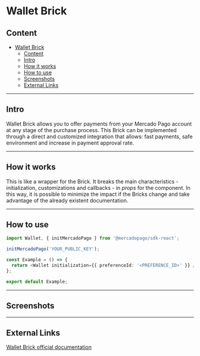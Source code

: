 # Wallet Brick

## Content

- [Wallet Brick](#wallet-brick)
  - [Content](#content)
  - [Intro](#intro)
  - [How it works](#how-it-works)
  - [How to use](#how-to-use)
  - [Screenshots](#screenshots)
  - [External Links](#external-links)

---

## Intro

Wallet Brick allows you to offer payments from your Mercado Pago account at any stage of the purchase process. This Brick can be implemented through a direct and customized integration that allows: fast payments, safe environment and increase in payment approval rate.

---

## How it works

This is like a wrapper for the Brick. It breaks the main characteristics - initialization, customizations and callbacks - in _props_ for the component. In this way, it is possible to minimize the impact if the Bricks change and take advantage of the already existent documentation.

---

## How to use

```ts
import Wallet, { initMercadoPago } from '@mercadopago/sdk-react';

initMercadoPago('YOUR_PUBLIC_KEY');

const Example = () => {
  return <Wallet initialization={{ preferenceId: '<PREFERENCE_ID>' }} />;
};

export default Example;
```

---

## Screenshots

---

## External Links

[Wallet Brick official documentation](https://www.mercadopago.com/developers/en/docs/checkout-bricks/wallet-brick/introduction)
